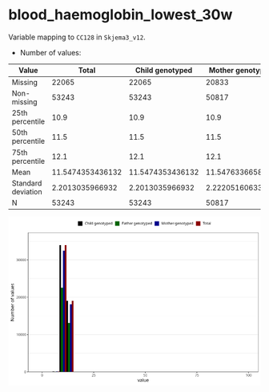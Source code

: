 # blood_haemoglobin_lowest_30w
Variable mapping to `CC128` in `Skjema3_v12`.
- Number of values:

| Value | Total | Child genotyped | Mother genotyped | Father genotyped |
| ----- | ----- | --------------- | ---------------- | ---------------- |
| Missing | 22065 | 22065 | 20833 | 14246 |
| Non-missing | 53243 | 53243 | 50817 | 35838 |
| 25th percentile | 10.9 | 10.9 | 10.9 | 10.9 |
| 50th percentile | 11.5 | 11.5 | 11.5 | 11.5 |
| 75th percentile | 12.1 | 12.1 | 12.1 | 12.2 |
| Mean | 11.5474353436132 | 11.5474353436132 | 11.5476336658992 | 11.5544143088342 |
| Standard deviation | 2.2013035966932 | 2.2013035966932 | 2.22205160633985 | 1.95897893761193 |
| N | 53243 | 53243 | 50817 | 35838 |



![](blood_haemoglobin_lowest_30w_n.png)



